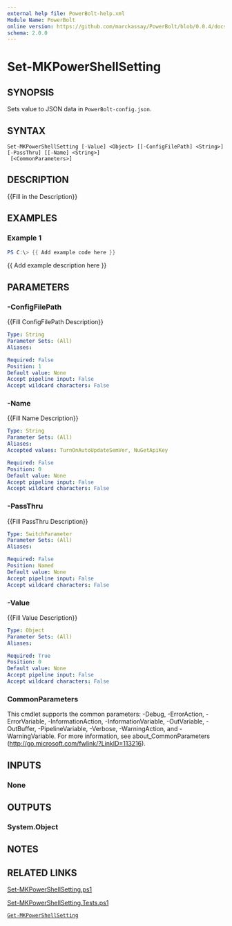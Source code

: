 ```yaml
---
external help file: PowerBolt-help.xml
Module Name: PowerBolt
online version: https://github.com/marckassay/PowerBolt/blob/0.0.4/docs/Set-MKPowerShellSetting.md
schema: 2.0.0
---
```


# Set-MKPowerShellSetting

## SYNOPSIS
Sets value to JSON data in `PowerBolt-config.json`.

## SYNTAX

```
Set-MKPowerShellSetting [-Value] <Object> [[-ConfigFilePath] <String>] [-PassThru] [[-Name] <String>]
 [<CommonParameters>]
```

## DESCRIPTION
{{Fill in the Description}}

## EXAMPLES

### Example 1
```powershell
PS C:\> {{ Add example code here }}
```

{{ Add example description here }}

## PARAMETERS

### -ConfigFilePath
{{Fill ConfigFilePath Description}}

```yaml
Type: String
Parameter Sets: (All)
Aliases:

Required: False
Position: 1
Default value: None
Accept pipeline input: False
Accept wildcard characters: False
```

### -Name
{{Fill Name Description}}

```yaml
Type: String
Parameter Sets: (All)
Aliases:
Accepted values: TurnOnAutoUpdateSemVer, NuGetApiKey

Required: False
Position: 0
Default value: None
Accept pipeline input: False
Accept wildcard characters: False
```

### -PassThru
{{Fill PassThru Description}}

```yaml
Type: SwitchParameter
Parameter Sets: (All)
Aliases:

Required: False
Position: Named
Default value: None
Accept pipeline input: False
Accept wildcard characters: False
```

### -Value
{{Fill Value Description}}

```yaml
Type: Object
Parameter Sets: (All)
Aliases:

Required: True
Position: 0
Default value: None
Accept pipeline input: False
Accept wildcard characters: False
```

### CommonParameters
This cmdlet supports the common parameters: -Debug, -ErrorAction, -ErrorVariable, -InformationAction, -InformationVariable, -OutVariable, -OutBuffer, -PipelineVariable, -Verbose, -WarningAction, and -WarningVariable. For more information, see about_CommonParameters (http://go.microsoft.com/fwlink/?LinkID=113216).

## INPUTS

### None

## OUTPUTS

### System.Object

## NOTES

## RELATED LINKS

[Set-MKPowerShellSetting.ps1](https://github.com/marckassay/PowerBolt/blob/0.0.4/src/settings/Set-MKPowerShellSetting.ps1)

[Set-MKPowerShellSetting.Tests.ps1](https://github.com/marckassay/PowerBolt/blob/0.0.4/test/settings/Set-MKPowerShellSetting.Tests.ps1)

[`Get-MKPowerShellSetting`](https://github.com/marckassay/PowerBolt/blob/0.0.4/docs/Get-MKPowerShellSetting.md)
